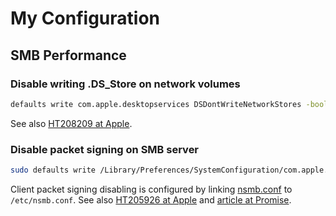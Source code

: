 # My Configuration


## SMB Performance

### Disable writing .DS_Store on network volumes

```sh
defaults write com.apple.desktopservices DSDontWriteNetworkStores -bool TRUE
```

See also [HT208209 at Apple][apple-disable-network-dsstore].



### Disable packet signing on SMB server

```sh
sudo defaults write /Library/Preferences/SystemConfiguration/com.apple.smb.server SigningRequired -bool FALSE
```

Client packet signing disabling is configured by linking [nsmb.conf](smb/etc/nsmb.conf) to `/etc/nsmb.conf`.
See also [HT205926 at Apple][apple-disable-smb-signing] and [article at Promise][promise-disable-smb-signing].






[promise-disable-smb-signing]: https://kb.promise.com/thread/disable-smb-signing-on-os-x-10-11-5-10-12-x/
[apple-disable-smb-signing]: https://support.apple.com/en-us/HT205926
[apple-disable-network-dsstore]: https://support.apple.com/en-my/HT208209